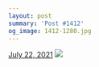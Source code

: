 ```yaml
---
layout: post
summary: 'Post #1412'
og_image: 1412-1280.jpg
---
```


<p>
  <time>
    <a href="/1412">July 22, 2021</a>
  </time>
  <a href="/1412">
    <img src="{{ site.assets_url }}/1412-640.jpg" srcset="{{ site.assets_url }}/1412-320.jpg 320w, {{ site.assets_url }}/1412-640.jpg 640w, {{ site.assets_url }}/1412-960.jpg 960w, {{ site.assets_url }}/1412-1280.jpg 1280w" sizes="(min-width: 700px) 50vw, calc(100vw - 2rem)" />
  </a>
</p>
